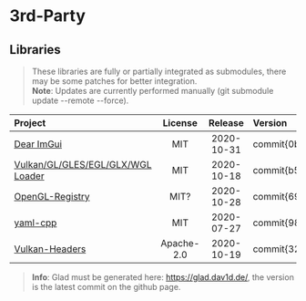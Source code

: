 ﻿# 3rd-Party #

## Libraries ##
> These libraries are fully or partially integrated as submodules, there may be some patches for better integration.<br>
**Note**: Updates are currently performed manually (git submodule update --remote --force).

| Project | License | Release | Version |
| :------ | :-----: | :-----: | :------ |
| [Dear ImGui](https://github.com/ocornut/imgui.git "imgui")                                    | MIT           | 2020-10-31 | commit\{0bdd426b89feb030a4ed0cbe3e2ef1cd75a099ea} |
| [Vulkan/GL/GLES/EGL/GLX/WGL Loader](https://github.com/Dav1dde/glad "glad")                   | MIT           | 2020-10-18 | commit\{b5d260b65b3edbbd9e75f5a6c9924fe0ff4f04dd} |
| [OpenGL-Registry](https://github.com/KhronosGroup/OpenGL-Registry.git "OpenGL-Registry")      | MIT?          | 2020-10-28 | commit\{69ceb7f70d4147367ea85f85406d05c1b028c328} |
| [yaml-cpp](https://github.com/jbeder/yaml-cpp.git "yaml-cpp")                                 | MIT           | 2020-07-27 | commit\{98acc5a8874faab28b82c28936f4b400b389f5d6} |
| [Vulkan-Headers](https://github.com/KhronosGroup/Vulkan-Headers.git "Vulkan-Headers")         | Apache-2.0    | 2020-10-19 | commit\{320af06cbdd29848e1d7100d9b8e4e517db1dfd5} |

> **Info**: Glad must be generated here: <https://glad.dav1d.de/>, the version is the latest commit on the github page.


<!-- These are leftovers which where used in the prototype, left them here, cause maybe they will be needed again.
| [EGL-Registry](https://github.com/KhronosGroup/EGL-Registry.git "EGL-Registry")               | MIT?          | 2020-05-05 | commit\{90b78b0662e2f0548cfd1926fb77bf628933541b} |
| [Magic Enum C++](https://github.com/Neargye/magic_enum "magic_enum")                          | MIT           | 2020-05-24 | commit\{b9450675bbbd8779da5088353cf52417c567eb85} |
| [Node Editor in ImGui](https://github.com/thedmd/imgui-node-editor.git "imgui-node-editor")   | MIT           | 2020-04-17 | commit\{2522c65355879b68ad8c39f05634f92cc8d2bf98} |
-->

<!-- These are leftovers which where used in the prototype, left them here, cause maybe they will be needed again.
## Inspiration ##
> This project is inspired by several other projects, therefore they are listet honorarily.<br>
> **Note**: They are not part of this project, neither their complete source, only some parts of the code or structure may be used.

| Project | License | Release | Version |
| :------ | :-----: | :-----: | :------ |
| [CrossWindow](https://github.com/alaingalvan/CrossWindow.git "CrossWindow")                               | MIT        | 2020-01-06 | commit\{90e6f9f0d05151609a5b1f49c80cd7653b1bda3f} |
| [CrossWindow-Graphics](https://github.com/alaingalvan/CrossWindow-Graphics.git "CrossWindow-Graphics")    | MIT        | 2020-01-06 | commit\{d44babefc50dffdc0be047131d729abd0d0e611e} |
| [CrossShader](https://github.com/alaingalvan/CrossShader.git "CrossShader")                               | MIT        | 2020-01-02 | commit\{1653192b580e64d4d463f2155f668ace640a0456} |
| [GLFW](https://github.com/glfw/glfw "glfw")                                                               | Zlib       | 2020-05-22 | commit\{91eebe922de06a3ed4ba6622686c436c7941aa63} |
| [Object-oriented OpenGL](https://github.com/Overv/OOGL.git "OOGL")                                        | BSL-1.0    | 2018-07-31 | commit\{f28b9823a355fece391d30bc74b38d1f5b27d94e} |

## Story
You wonder why I choose exactly them over the thousend available sources out there?

* CrossWindow: Using the idea of a modern all-in-one Window API.
* CrossWindow-Graphics: Using the idea of a modern all-in-one Graphics API.
* CrossShader: Using the idea of a modern all-in-one Shader API.
* GLFW: Using it only for reference if another 3rd-Party library needs a specific OpenGL feature from glfw, that needs to be implemented.
* OOGL: Using the idea of an interesting event system solution and try to improve it.

-->